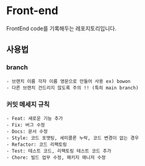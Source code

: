 # Front-end
FrontEnd code를 기록해두는 레포지토리입니다.

## 사용법 

### branch
    - 브랜치 이름 각자 이름 영문으로 만들어 사용 ex) bowon
    - 다른 브랜치 건드리지 않도록 주의 !! (특히 main branch)

### 커밋 메세지 규칙
    - Feat: 새로운 기능 추가
    - Fix: 버그 수정
    - Docs: 문서 수정
    - Style: 코드 포맷팅, 세미콜론 누락, 코드 변경이 없는 경우
    - Refactor: 코드 리팩토링
    - Test: 테스트 코드, 리팩토링 테스트 코드 추가
    - Chore: 빌드 업무 수정, 패키지 매니저 수정
